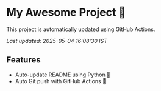 # My Awesome Project 🚀

This project is automatically updated using GitHub Actions.

_Last updated: 2025-05-04 16:08:30 IST_

## Features
- Auto-update README using Python 🐍
- Auto Git push with GitHub Actions 🤖

